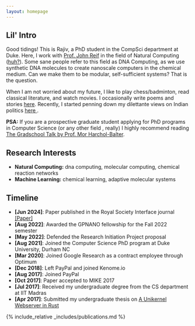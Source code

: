 ```yaml
---
layout: homepage
---
```

## Lil' Intro

Good tidings! This is Rajiv, a PhD student in the CompSci department at Duke. Here, I work with <a href="https://users.cs.duke.edu/~reif/">Prof. John Reif</a> in the field of Natural Computing (<a href="https://www.dna.caltech.edu/DNAresearch_perspective.html">huh?</a>). Some sane people refer to this field as DNA Computing, as we use synthetic DNA molecules to create nanoscale computers in the chemical medium. Can we make them to be modular, self-sufficient systems? That is the question. 

When I am not worried about my future, I like to play chess/badminton, read classical literature, and watch movies. I occasionally write poems and stories <a href="https://rajivteja.wordpress.com/"> here</a>. Recently, I started penning down my dilettante views on Indian politics <a href="https://indpolitico.blogspot.com/"> here </a>.

**PSA:** If you are a prospective graduate student applying for PhD programs in Computer Science (or any other field
, really) I highly recommend reading <a href="https://www.cs.cmu.edu/~harchol/gradschooltalk.pdf"> The Gradschool
Talk by Prof. Mor Harchol-Balter</a>. 

## Research Interests

- **Natural Computing:** dna computing, molecular computing, chemical reaction networks
- **Machine Learning:** chemical learning, adaptive molecular systems

## Timeline

- **[Jun 2024]**: Paper published in the Royal Society Interface journal <a href="https://royalsocietypublishing.org/doi/10.1098/rsif.2024.0053">[Paper]</a>
- **[Aug 2022]**: Awarded the GPNANO fellowship for the Fall 2022 semester
- **[May 2022]**: Defended the Research Initiation Project proposal
- **[Aug 2021]**: Joined the Computer Science PhD program at Duke University, Durham NC
- **[Mar 2020]**: Joined Google Research as a contract employee through Optimum
- **[Dec 2018]**: Left PayPal and joined Kenome.io 
- **[Aug 2017]**: Joined PayPal
- **[Oct 2017]**: Paper accepted to MIKE 2017
- **[Jul 2017]**: Received my undergraduate degree from the CS department at IIT Madras
- **[Apr 2017]**: Submitted my undergraduate thesis on [A Unikernel Webserver in
    Rust](https://rajiv256.github.io/projects/ouros/)

{% include_relative _includes/publications.md %}
